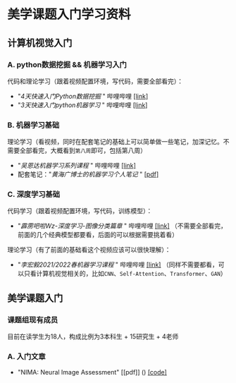 # 美学课题入门学习资料

## 计算机视觉入门

### A. python数据挖掘 && 机器学习入门
代码和理论学习（跟着视频配置环境，写代码，需要全部看完）：
* "*4天快速入门Python数据挖掘* " 哔哩哔哩 [[link]](https://www.bilibili.com/video/BV1xt411v7z9/?spm_id_from=333.999.0.0&vd_source=0e48243c36ada68108535fbdbf51eb68)
* "*3天快速入门python机器学习* " 哔哩哔哩 [[link]](https://www.bilibili.com/video/BV1nt411r7tj/?spm_id_from=333.999.0.0&vd_source=0e48243c36ada68108535fbdbf51eb68)

### B. 机器学习基础
理论学习（看视频，同时在配套笔记的基础上可以简单做一些笔记，加深记忆。不需要全部看完，大概看到`第八周`即可，包括第八周）
* "*吴恩达机器学习系列课程* " 哔哩哔哩 [[link]](https://www.bilibili.com/video/BV164411b7dx/?spm_id_from=333.999.0.0&vd_source=0e48243c36ada68108535fbdbf51eb68)
* 配套笔记："*黄海广博士的机器学习个人笔记* " [[pdf]](https://github.com/wangyin717/Introduction_To_IAA/blob/main/%E6%9C%BA%E5%99%A8%E5%AD%A6%E4%B9%A0%E4%B8%AA%E4%BA%BA%E7%AC%94%E8%AE%B0%E5%AE%8C%E6%95%B4%E7%89%88_%E9%BB%84%E6%B5%B7%E5%B9%BF%E5%8D%9A%E5%A3%AB.pdf)

### C. 深度学习基础
代码学习（跟着视频配置环境，写代码，训练模型）：
* "*霹雳吧啦Wz-深度学习-图像分类篇章* " 哔哩哔哩 [[link]](https://space.bilibili.com/18161609/channel/collectiondetail?sid=48290) （不需要全部看完，前面的几个经典模型都要看，后面的可以根据需要挑着看）

理论学习（有了前面的基础看这个视频应该可以很快理解）：
* "*李宏毅2021/2022春机器学习课程* " 哔哩哔哩 [[link]](https://space.bilibili.com/18161609/channel/collectiondetail?sid=48290) （同样不需要都看，可以只看计算机视觉相关的，比如`CNN`、`Self-Attention`、`Transformer`、`GAN`）

## 美学课题入门
### 课题组现有成员
目前在读学生为18人，构成比例为3本科生 + 15研究生 + 4老师

### A. 入门文章
* "NIMA: Neural Image Assessment" [[pdf]] () [[code]](https://github.com/yunxiaoshi/Neural-IMage-Assessment)


